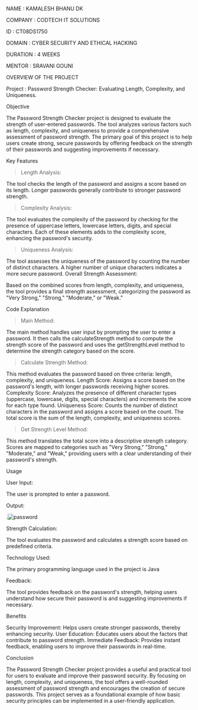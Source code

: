 NAME : KAMALESH BHANU DK

COMPANY : CODTECH IT SOLUTIONS

ID : CT08DS1750

DOMAIN : CYBER SECURITY AND ETHICAL HACKING

DURATION : 4 WEEKS

MENTOR : SRAVANI GOUNI


OVERVIEW OF THE PROJECT

Project : Password Strength Checker: Evaluating Length, Complexity, and Uniqueness.

Objective

The Password Strength Checker project is designed to evaluate the strength of user-entered passwords. The tool analyzes various factors such as length, complexity, and uniqueness to provide a comprehensive assessment of password strength. The primary goal of this project is to help users create strong, secure passwords by offering feedback on the strength of their passwords and suggesting improvements if necessary.

Key Features

> Length Analysis:

The tool checks the length of the password and assigns a score based on its length. Longer passwords generally contribute to stronger password strength.

> Complexity Analysis:

The tool evaluates the complexity of the password by checking for the presence of uppercase letters, lowercase letters, digits, and special characters. Each of these elements adds to the complexity score, enhancing the password's security.

> Uniqueness Analysis:

The tool assesses the uniqueness of the password by counting the number of distinct characters. A higher number of unique characters indicates a more secure password.
Overall Strength Assessment:

Based on the combined scores from length, complexity, and uniqueness, the tool provides a final strength assessment, categorizing the password as "Very Strong," "Strong," "Moderate," or "Weak."

Code Explanation

> Main Method:

The main method handles user input by prompting the user to enter a password. It then calls the calculateStrength method to compute the strength score of the password and uses the getStrengthLevel method to determine the strength category based on the score.

> Calculate Strength Method:

This method evaluates the password based on three criteria: length, complexity, and uniqueness.
Length Score: Assigns a score based on the password's length, with longer passwords receiving higher scores.
Complexity Score: Analyzes the presence of different character types (uppercase, lowercase, digits, special characters) and increments the score for each type found.
Uniqueness Score: Counts the number of distinct characters in the password and assigns a score based on the count.
The total score is the sum of the length, complexity, and uniqueness scores.

> Get Strength Level Method:

This method translates the total score into a descriptive strength category. Scores are mapped to categories such as "Very Strong," "Strong," "Moderate," and "Weak," providing users with a clear understanding of their password's strength.

Usage

User Input:

The user is prompted to enter a password.

Output:

.![password](https://github.com/KAMALESH-BHANU/CODTECH-TASK1/assets/173052485/50e2d125-ec68-462d-ba77-c47b9cb0c0d9)

Strength Calculation:

The tool evaluates the password and calculates a strength score based on predefined criteria.

Technology Used:

The primary programming language used in the project is Java

Feedback:

The tool provides feedback on the password's strength, helping users understand how secure their password is and suggesting improvements if necessary.

Benefits

Security Improvement: Helps users create stronger passwords, thereby enhancing security.
User Education: Educates users about the factors that contribute to password strength.
Immediate Feedback: Provides instant feedback, enabling users to improve their passwords in real-time.

Conclusion

The Password Strength Checker project provides a useful and practical tool for users to evaluate and improve their password security. By focusing on length, complexity, and uniqueness, the tool offers a well-rounded assessment of password strength and encourages the creation of secure passwords. This project serves as a foundational example of how basic security principles can be implemented in a user-friendly application.

